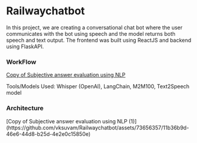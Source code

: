 # Railwaychatbot
In this project, we are creating a conversational chat bot where the user communicates with the bot using speech and the model returns both speech and text output. The frontend was built using ReactJS and backend using FlaskAPI.

<h3>WorkFlow</h3>

[Copy of Subjective answer evaluation using NLP](https://github.com/vksuvam/Railwaychatbot/assets/73656357/47e0a9c6-d4b3-45bf-b26c-6c84b0816362)

Tools/Models Used: Whisper (OpenAI), LangChain, M2M100, Text2Speech model

<h3>Architecture</h3>
[Copy of Subjective answer evaluation using NLP (1)](https://github.com/vksuvam/Railwaychatbot/assets/73656357/11b36b9d-46e6-44d8-b25d-4e2e0c15850e)
